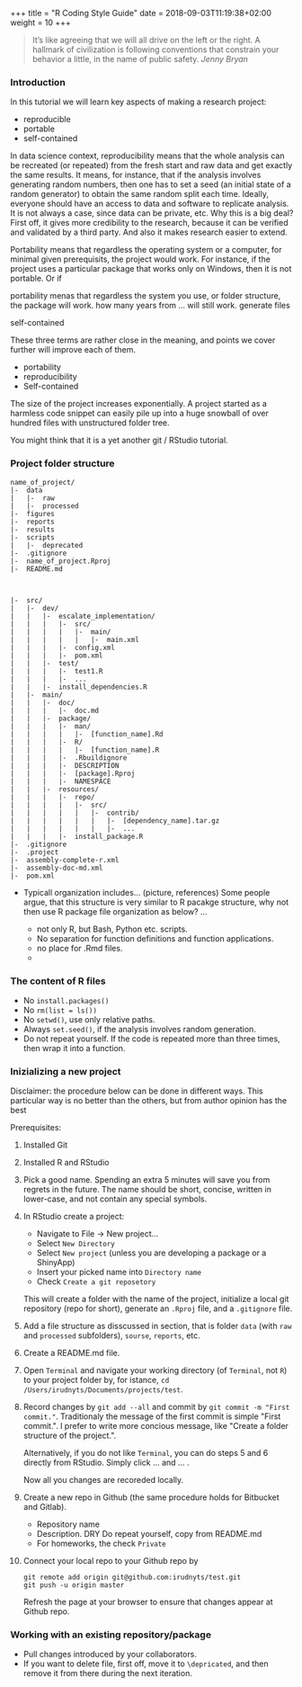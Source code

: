 +++
title = "R Coding Style Guide"
date =  2018-09-03T11:19:38+02:00
weight = 10
+++

> It’s like agreeing that we will all drive on the left or the right. A hallmark of civilization is following conventions that constrain your behavior a little, in the name of public safety.
> <cite> Jenny Bryan </cite>

### Introduction

In this tutorial we will learn key aspects of making a research project:

- reproducible
- portable 
- self-contained

In data science context, reproducibility means that the whole analysis can be recreated (or repeated) from the fresh start and raw data and get exactly the same results. It means, for instance, that if the analysis involves generating random numbers, then one has to set a seed (an initial state of a random generator) to obtain the same random split each time. Ideally, everyone should have an access to data and software to replicate analysis. It is not always a case, since data can be private, etc. Why this is a big deal? First off, it gives more credibility to the research, because it can be verified and validated by a third party. And also it makes research easier to extend.

Portability means that regardless the operating system or a computer, for minimal given prerequisits, the project would work. For instance, if the project uses a particular package that works only on Windows, then it is not portable. Or if 

portability menas that regardless the system you use, or folder structure, the package will work.  how many years from  ... will still work. generate files 

self-contained 


These three terms are rather close in the meaning, and points we cover further will improve each of them.

- portability
- reproducibility 
- Self-contained

The size of the project increases exponentially. A project started as a harmless code snippet can easily pile up into a huge snowball of over hundred files with unstructured folder tree. 

You might think that it is a yet another git / RStudio tutorial.

### Project folder structure

```
name_of_project/
|-  data
|   |-  raw
|   |-  processed
|-  figures
|-  reports
|-  results
|-  scripts
|   |-  deprecated
|-  .gitignore
|-  name_of_project.Rproj
|-  README.md



|-  src/
|   |-  dev/
|   |   |-  escalate_implementation/
|   |   |   |-  src/
|   |   |   |   |-  main/
|   |   |   |   |   |-  main.xml
|   |   |   |-  config.xml
|   |   |   |-  pom.xml
|   |   |-  test/
|   |   |   |-  test1.R
|   |   |   |-  ...
|   |   |-  install_dependencies.R
|   |-  main/
|   |   |-  doc/
|   |   |   |-  doc.md
|   |   |-  package/
|   |   |   |-  man/
|   |   |   |   |-  [function_name].Rd
|   |   |   |-  R/
|   |   |   |   |-  [function_name].R
|   |   |   |-  .Rbuildignore
|   |   |   |-  DESCRIPTION
|   |   |   |-  [package].Rproj
|   |   |   |-  NAMESPACE
|   |   |-  resources/
|   |   |   |-  repo/
|   |   |   |   |-  src/
|   |   |   |   |   |-  contrib/
|   |   |   |   |   |   |-  [dependency_name].tar.gz
|   |   |   |   |   |   |-  ...
|   |   |   |-  install_package.R
|-  .gitignore
|-	.project
|-  assembly-complete-r.xml
|-  assembly-doc-md.xml
|-  pom.xml
```

- Typicall organization includes... (picture, references)
Some people argue, that this structure is very similar to R pacakge structure, why not then use R package file organization as below? ...

    - not only R, but Bash, Python etc. scripts. 
    - No separation for function definitions and function applications. 
    - no place for .Rmd files. 
    - 

### The content of R files

- No `install.packages()`
- No `rm(list = ls())`
- No `setwd()`, use only relative paths. 
- Always `set.seed()`, if the analysis involves random generation.
- Do not repeat yourself. If the code is repeated more than three times, then wrap it into a function. 


### Inizializing a new project

Disclaimer: the procedure below can be done in different ways. This particular way is no better than the others, but from author opinion has the best  

Prerequisites:

1. Installed Git
2. Installed R and RStudio


1. Pick a good name. Spending an extra 5 minutes will save you from regrets in the future. The name should be short, concise, written in lower-case, and not contain any special symbols.

2. In RStudio create a project:

    - Navigate to File -> New project...
    - Select `New Directory`
    - Select `New project` (unless you are developing a package or a ShinyApp)
    - Insert your picked name into `Directory name`
    - Check `Create a git reposetory`
    
   This will create a folder with the name of the project, initialize a local git repository (repo for short), generate an `.Rproj` file, and a `.gitignore` file.
   
3. Add a file structure as disscussed in section, that is folder `data` (with `raw` and `processed` subfolders), `sourse`, `reports`, etc.

4. Create a README.md file.

5. Open `Terminal` and navigate your working directory (of `Terminal`, not `R`) to your project folder by, for istance, `cd /Users/irudnyts/Documents/projects/test`.

6. Record changes by `git add --all` and commit by `git commit -m "First commit."`. Traditionaly the message of the first commit is simple "First commit.". I prefer to write more concious message, like "Create a folder structure of the project.".

    Alternatively, if you do not like `Terminal`, you can do steps 5 and 6 directly from RStudio. Simply click ... and ... .
    
    Now all you changes are recoreded locally. 

3. Create a new repo in Github (the same procedure holds for Bitbucket and Gitlab). 
    - Repository name
    - Description. DRY Do repeat yourself, copy from README.md
    - For homeworks, the check `Private`
    
4. Connect your local repo to your Github repo by 
    
    ```
    git remote add origin git@github.com:irudnyts/test.git
    git push -u origin master
    ```
    
    Refresh the page at your browser to ensure that changes appear at Github repo. 
    
### Working with an existing repository/package

* Pull changes introduced by your collaborators.
* If you want to delete file, first off, move it to `\depricated`, and then remove it from there during the next iteration.